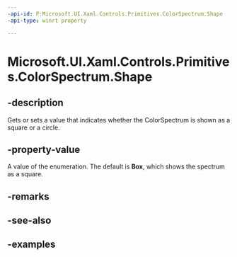 ```yaml
---
-api-id: P:Microsoft.UI.Xaml.Controls.Primitives.ColorSpectrum.Shape
-api-type: winrt property

---
```

<!-- Property syntax.
public ColorSpectrumShape Shape { get;  set; }
-->

# Microsoft.UI.Xaml.Controls.Primitives.ColorSpectrum.Shape


## -description

Gets or sets a value that indicates whether the ColorSpectrum is shown as a square or a circle.


## -property-value

A value of the enumeration. The default is **Box**, which shows the spectrum as a square.



## -remarks


## -see-also


## -examples


